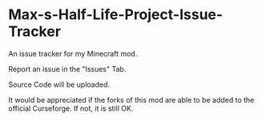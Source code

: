 # Max-s-Half-Life-Project-Issue-Tracker
An issue tracker for my Minecraft mod.

Report an issue in the "Issues" Tab.

Source Code will be uploaded.

It would be appreciated if the forks of this mod are able to be added to the official Curseforge. If not, it is still OK.
